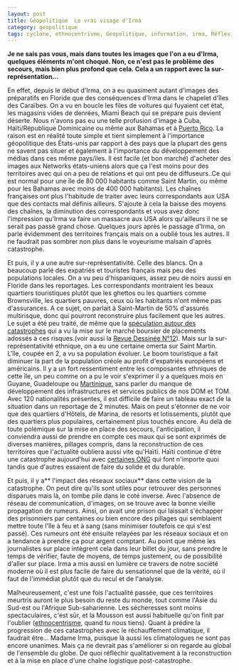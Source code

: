 ```yaml
---
layout: post
title: Géopolitique  Le vrai visage d'Irma
category: geopolitique
tags: cyclone, ethnocentrisme, Geopolitique, information, irma, Réflexion
---
```

**Je ne sais pas vous, mais dans toutes les images que l'on a eu d'Irma, quelques éléments m'ont choqué. Non, ce n'est pas le problème des secours, mais bien plus profond que cela. Cela a un rapport avec la sur-représentation...**

En effet, depuis le début d'Irma, on a eu quasiment autant d'images des préparatifs en Floride que des conséquences d'Irma dans le chapelet d'îles des Caraïbes. On a vu en boucle les files de voitures qui fuyaient cet état, les magasins vides de denrées, Miami Beach qui se prépare puis devient déserte. Nous n'avons pas eu une telle profusion d'image à Cuba, Haïti/République Dominicaine ou même aux Bahamas et à <a href="https://cheziceman.wordpress.com/2016/02/10/puerto-rico-la-grece-de-lamerique/">Puerto Rico</a>. La raison est en réalité toute simple et tient simplement à l'importance géopolitique des États-unis par rapport à des pays que la plupart des gens ne savent pas situer et également à l'importance du développement des médias dans ces même pays/iles. Il est facile (et bon marché) d'acheter des images aux Networks états-uniens alors que ça l'est moins pour des territoires avec qui on a peu de relations et qui ont peu de diffuseurs..Ce qui est normal pour une île de 80 000 habitants comme Saint Martin, ou même pour les Bahamas avec moins de 400 000 habitants). Les chaînes françaises ont plus l'habitude de traiter avec leurs correspondants aux USA que des contacts mal définis ailleurs. S'ajoute à cela la baisse des moyens des chaînes, la diminution des correspondants et vous avez donc l'impression qu'Irma va faire un massacre aux USA alors qu'ailleurs il ne se serait pas passé grand chose. Quelques jours après le passage d'Irma, on parle évidemment des territoires français mais on a oublié tous les autres. Il ne faudrait pas sombrer non plus dans le voyeurisme malsain d'après catastrophe.

Et puis, il y a une autre sur-représentativité. Celle des blancs. On a beaucoup parlé des expatriés et touristes français mais peu des populations locales. On a vu peu d'hispaniques, assez peu de noirs aussi en Floride dans les reportages. Les correspondants montraient les beaux quartiers touristiques plutôt que les ghettos ou les quartiers comme Brownsville, les quartiers pauvres, ceux où les habitants n'ont même pas d'assurances. A ce sujet, on parlait à Saint-Martin de 50% d'assurés multirisque, donc qui pourront reconstruire plus facilement que les autres. Le sujet a été peu traité, de même que la <a href="http://www.lemonde.fr/les-decodeurs/article/2017/08/30/catastrophy-bonds-le-marche-qui-specule-sur-les-catastrophes-naturelles_5178554_4355770.html">spéculation autour des catastrophes</a> qui a vu la mise sur le marché boursier de placements adossés à ces risques.(voir aussi la <a href="http://www.larevuedessinee.fr/">Revue Dessinée N°12</a>). Mais sur la sur-représentativité ethnique, on a eu une certaine omerta sur Saint Martin. L'île, coupée en 2, a vu sa population évoluer. Le boom touristique a fait diminuer la part de la population créole au profit d'expatriés européens et américains. Il y a un fort ressentiment entre les composantes ethniques de cette île, un peu comme on a pu le voir s'exprimer il y a quelques mois en Guyane, Guadeloupe ou <a href="http://la1ere.francetvinfo.fr/martinique/2013/02/14/le-marigot-se-souvient-de-georges-marie-louise-tue-en-1974-15119.html">Martinique</a>, sans parler du manque de développement des infrastructures et services publics de nos DOM et TOM. Avec 120 nationalités présentes, il est difficile de faire un tableau exact de la situation dans un reportage de 2 minutes. Mais on peut s'étonner de ne voir que des quartiers d'Hôtels, de Marina, de resorts et lotissements, plutôt que des quartiers plus populaires, certainement plus touchés encore. Au delà de toute polémique sur la mise en place des secours, l'anticipation, il conviendra aussi de prendre en compte ces maux qui se sont exprimés de diverses manières, pillages compris, dans la reconstruction de ces territoires que l'actualité oubliera aussi vite qu'Haïti. Haïti continue d'être une catastrophe aujourd'hui avec <a href="http://www.europe1.fr/international/haiti-la-croix-rouge-americaine-a-fait-du-nimporte-quoi-1351862">certaines ONG</a> qui font n'importe quoi tandis que d'autres essaient de faire du solide et du durable.

Et puis, il y a** l'impact des réseaux sociaux** dans cette vision de la catastrophe. On peut dire qu'ils sont utiles pour retrouver des personnes disparues mais là, on tombe pile dans le coté inverse. Avec l'absence de réseau de communication, d'images, on se trouve avec la bonne vieille propagation de rumeurs. Ainsi, on avait une prison qui laissait s'échapper des prisonniers par centaines ou bien encore des pillages qui semblaient mettre toute l'île à feu et à sang (sans minimiser toutefois ce qui s'est passé). Ces rumeurs ont été ensuite relayées par les réseaux sociaux et on a tendance à prendre ça pour argent comptant. Au point que même les journalistes sur place intègrent cela dans leur billet du jour, sans prendre le temps de vérifier, faute de moyens, de temps justement, ou de possibilité d'aller sur place. Irma a mis aussi en lumière ce travers de notre société moderne où il est plus facile de faire du sensationnel que de la vérité, où il faut de l'immédiat plutôt que du recul et de l'analyse.

Malheureusement, c'est une fois l'actualité passée, que ces territoires meurtris auront le plus besoin du reste du monde, tout comme l'Asie du Sud-est ou l'Afrique Sub-saharienne. Les sécheresses sont moins spectaculaires, c'est sûr, et la Mousson est aussi habituelle qu'on finit par l'oublier (<a href="https://cheziceman.wordpress.com/2015/03/08/ethnocentrisme-bien-et-mal/">ethnocentrisme</a>, quand tu nous tiens). Quant à prédire la progression de ces catastrophes avec le réchauffement climatique, il faudrait être... Madame Irma, puisque là aussi les climatologues ne sont pas encore unanimes. Mais ça ne devrait pas s'améliorer si on regarde au global de l'ensemble du globe. De quoi réfléchir qualitativement à la reconstruction et à la mise en place d'une chaîne logistique post-catastrophe.
